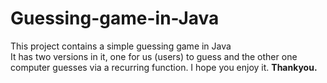 # Guessing-game-in-Java <br>
This project contains a simple guessing game in Java <br>
It has two versions in it, one for us (users) to guess and the other one computer guesses via a recurring function.
I hope you enjoy it.
<b> Thankyou. </b>
